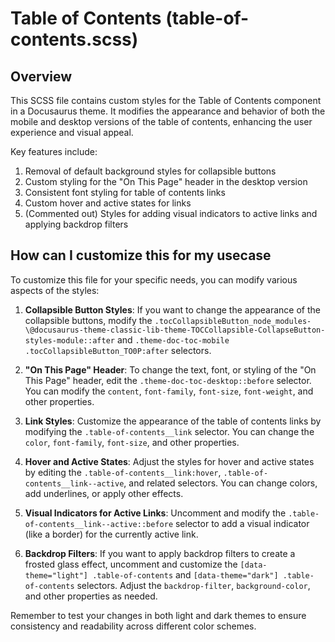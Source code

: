# Table of Contents (table-of-contents.scss)

## Overview

This SCSS file contains custom styles for the Table of Contents component in a Docusaurus theme. It modifies the appearance and behavior of both the mobile and desktop versions of the table of contents, enhancing the user experience and visual appeal.

Key features include:

1. Removal of default background styles for collapsible buttons
2. Custom styling for the "On This Page" header in the desktop version
3. Consistent font styling for table of contents links
4. Custom hover and active states for links
5. (Commented out) Styles for adding visual indicators to active links and applying backdrop filters

## How can I customize this for my usecase

To customize this file for your specific needs, you can modify various aspects of the styles:

1. **Collapsible Button Styles**: 
   If you want to change the appearance of the collapsible buttons, modify the `.tocCollapsibleButton_node_modules-\@docusaurus-theme-classic-lib-theme-TOCCollapsible-CollapseButton-styles-module::after` and `.theme-doc-toc-mobile .tocCollapsibleButton_TO0P:after` selectors.

2. **"On This Page" Header**:
   To change the text, font, or styling of the "On This Page" header, edit the `.theme-doc-toc-desktop::before` selector. You can modify the `content`, `font-family`, `font-size`, `font-weight`, and other properties.

3. **Link Styles**:
   Customize the appearance of the table of contents links by modifying the `.table-of-contents__link` selector. You can change the `color`, `font-family`, `font-size`, and other properties.

4. **Hover and Active States**:
   Adjust the styles for hover and active states by editing the `.table-of-contents__link:hover`, `.table-of-contents__link--active`, and related selectors. You can change colors, add underlines, or apply other effects.

5. **Visual Indicators for Active Links**:
   Uncomment and modify the `.table-of-contents__link--active::before` selector to add a visual indicator (like a border) for the currently active link.

6. **Backdrop Filters**:
   If you want to apply backdrop filters to create a frosted glass effect, uncomment and customize the `[data-theme="light"] .table-of-contents` and `[data-theme="dark"] .table-of-contents` selectors. Adjust the `backdrop-filter`, `background-color`, and other properties as needed.

Remember to test your changes in both light and dark themes to ensure consistency and readability across different color schemes.
